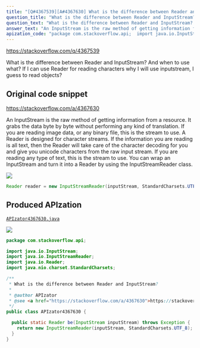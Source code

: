 ```yaml
---
title: "[Q#4367539][A#4367630] What is the difference between Reader and InputStream?"
question_title: "What is the difference between Reader and InputStream?"
question_text: "What is the difference between Reader and InputStream? And when to use what? If I can use Reader for reading characters why I will use inputstream, I guess to read objects?"
answer_text: "An InputStream is the raw method of getting information from a resource.  It grabs the data byte by byte without performing any kind of translation.  If you are reading image data, or any binary file, this is the stream to use. A Reader is designed for character streams.  If the information you are reading is all text, then the Reader will take care of the character decoding for you and give you unicode characters from the raw input stream.  If you are reading any type of text, this is the stream to use. You can wrap an InputStream and turn it into a Reader by using the InputStreamReader class."
apization_code: "package com.stackoverflow.api;  import java.io.InputStream; import java.io.InputStreamReader; import java.io.Reader; import java.nio.charset.StandardCharsets;  /**  * What is the difference between Reader and InputStream?  *  * @author APIzator  * @see <a href=\"https://stackoverflow.com/a/4367630\">https://stackoverflow.com/a/4367630</a>  */ public class APIzator4367630 {    public static Reader be(InputStream inputStream) throws Exception {     return new InputStreamReader(inputStream, StandardCharsets.UTF_8);   } }"
---
```


https://stackoverflow.com/q/4367539

What is the difference between Reader and InputStream?
And when to use what?
If I can use Reader for reading characters why I will use inputstream, I guess to read objects?



## Original code snippet

https://stackoverflow.com/a/4367630

An InputStream is the raw method of getting information from a resource.  It grabs the data byte by byte without performing any kind of translation.  If you are reading image data, or any binary file, this is the stream to use.
A Reader is designed for character streams.  If the information you are reading is all text, then the Reader will take care of the character decoding for you and give you unicode characters from the raw input stream.  If you are reading any type of text, this is the stream to use.
You can wrap an InputStream and turn it into a Reader by using the InputStreamReader class.

<div class="code-logo"><img src="/stackoverflow.png" /></div>

```java
Reader reader = new InputStreamReader(inputStream, StandardCharsets.UTF_8);
```

## Produced APIzation

[`APIzator4367630.java`](https://github.com/pasqualesalza/apization-temp-data/raw/master/search/APIzator4367630.java)

<div class="code-logo"><img src="/apizator.png" /></div>

```java
package com.stackoverflow.api;

import java.io.InputStream;
import java.io.InputStreamReader;
import java.io.Reader;
import java.nio.charset.StandardCharsets;

/**
 * What is the difference between Reader and InputStream?
 *
 * @author APIzator
 * @see <a href="https://stackoverflow.com/a/4367630">https://stackoverflow.com/a/4367630</a>
 */
public class APIzator4367630 {

  public static Reader be(InputStream inputStream) throws Exception {
    return new InputStreamReader(inputStream, StandardCharsets.UTF_8);
  }
}

```